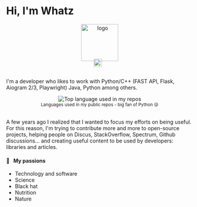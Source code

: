 # Hi, I'm Whatz

<div align="right">
<!--   <a href="https://aralroca.com/donate">
    <img src="https://img.shields.io/badge/$-support-ff69b4.svg?style=flat" alt="Donate" />
  </a> -->
</div>

<p align="center">
  <a href="https://aralroca.com">
    <img width="100" src="https://github.com/aralroca/aralroca.com/blob/master/src/public/images/logo.svg" alt="logo" />
  </a>
</p>

<p align="center" style="margin: -20px 0 30px">
   <a href="https://t.me/whatzwasthere" target="_blank" style='margin-right:10px'>
    <img align="center" src="https://cdn.jsdelivr.net/npm/simple-icons@3.0.1/icons/telegram.svg" alt="twitter" height="22px" width="22px" />
  </a>
</p>
<p align="center">
<!--   <a href="#">
    <img src="svg/dev/languages/csharp_dotnet.svg" alt="csharp_dotnet" style="vertical-align:top; margin:6px 4px">
  </a> 
    <a href="#">
    <img src="svg/dev/languages/css3.svg" alt="css3" style="vertical-align:top; margin:6px 4px">
  </a>  
    <a href="#">
    <img src="svg/dev/languages/html.svg" alt="html" style="vertical-align:top; margin:6px 4px">
  </a>  

  <a href="#">
    <img src="svg/dev/languages/java.svg" alt="java" style="vertical-align:top; margin:6px 4px">
  </a>  
  <a href="#">
    <img src="svg/dev/languages/php.svg" alt="php" style="vertical-align:top; margin:6px 4px">
  </a>  

  <a href="#">
    <img src="svg/dev/languages/python.svg" alt="python" style="vertical-align:top; margin:6px 4px">
  </a>   -->
</p>

I'm a developer who likes to work with Python/C++ (FAST API, Flask, Aiogram 2/3, Playwright) Java, Python among others. 

<div align="center">
  <img width="" src="https://github-readme-stats.vercel.app/api/top-langs/?username=whatzwastaken&layout=compact&hide_title=1&card_width=300" alt="Top language used in my repos" />
  <br />
  <small>Languages used in my public repos - big fan of Python 😛</small>
  <br />
  <br />
</div>

A few years ago I realized that I wanted to focus my efforts on being useful. For this reason, I'm trying to contribute more and more to open-source projects, helping people on Discus, StackOverflow, Spectrum, Github discussions... and creating useful content to be used by developers: libraries and articles. 


#### 🧡 &nbsp;&nbsp;My passions

* Technology and software
* Science 
* Black hat 
* Nutrition
* Nature


